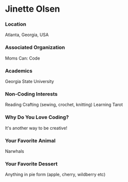 # Jinette Olsen

### Location
Atlanta, Georgia, USA

### Associated Organization
Moms Can: Code

### Academics
Georgia State University

### Non-Coding Interests
Reading
Crafting (sewing, crochet, knitting)
Learning Tarot

### Why Do You Love Coding?
It's another way to be creative!

### Your Favorite Animal
Narwhals

### Your Favorite Dessert
Anything in pie form (apple, cherry, wildberry etc)